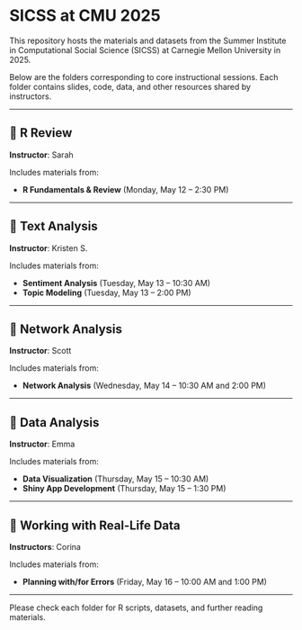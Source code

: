 # SICSS at CMU 2025

This repository hosts the materials and datasets from the Summer Institute in Computational Social Science (SICSS) at Carnegie Mellon University in 2025.

Below are the folders corresponding to core instructional sessions. Each folder contains slides, code, data, and other resources shared by instructors.

---

## 📂 R Review  
**Instructor**: Sarah

Includes materials from:
- **R Fundamentals & Review** (Monday, May 12 – 2:30 PM)

---

## 📂 Text Analysis  
**Instructor**: Kristen S.

Includes materials from:
- **Sentiment Analysis** (Tuesday, May 13 – 10:30 AM)  
- **Topic Modeling** (Tuesday, May 13 – 2:00 PM)  

---

## 📂 Network Analysis  
**Instructor**: Scott

Includes materials from:
- **Network Analysis** (Wednesday, May 14 – 10:30 AM and 2:00 PM)

---

## 📂 Data Analysis  
**Instructor**: Emma

Includes materials from:
- **Data Visualization** (Thursday, May 15 – 10:30 AM)  
- **Shiny App Development** (Thursday, May 15 – 1:30 PM)

---

## 📂 Working with Real-Life Data  
**Instructors**: Corina

Includes materials from:
- **Planning with/for Errors** (Friday, May 16 – 10:00 AM and 1:00 PM) 

---

Please check each folder for R scripts, datasets, and further reading materials.
